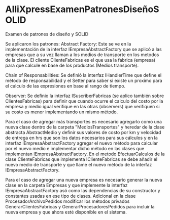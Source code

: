 # AlliXpressExamenPatronesDiseñoSOLID
 Examen de patrones de diseño y SOLID


Se aplicaron los patrones:
Abstract Factory: 
Este se ve en la implementación de la interfaz IEmpresaAbstractFactory que se aplicó a las empresas que a su vez llaman a los medios de transporte en los metodos de la clase.  El cliente ClienteFabricas es el que usa la fabrica (empresa) para que calcule en base de los productos (Medios transporte).

Chain of Responsabilities:
Se definió la interfaz IHandlerTime que define el método de responsabilidad y el Setter para saber si existe un proximo para el calculo de las expresiones en base al rango de tiempo.


Observer:
Se definio la interfaz ISuscriberFabricas (se aplico también sobre ClientesFabricas) para definir que cuando ocurre el calculo del costo por la empresa y medio igual verifique en las otras (observers) que verifiquen si su costo es menor implementando un mismo método.


Para el caso de agregar más transportes es necesario agregarlo como una nueva clase dentro de la carpeta "MediosTransportes" y heredar de la clase abstracta AbstractMedio  y definir sus valores de costo por km y velocidad de entrega en hrs que son los datos necesarios para sus cálculos y en la interfaz IEmpresaAbstractFactory agregar el nuevo método para calcular por el nuevo medio e implementar dicho método en las clases que implementan IEmpresaAbstractFactory. En el metodo EfectuarCalculos de la clase ClienteFabricas que implementa IClienteFabricas se debe añadir el nuevo medio de transporte y que llame el nuevo método de la interfaz IEmpresaAbstractFactory.

Para el caso de agregar una nueva empresa es necesario generar la nueva clase en la carpeta Empresas y que implemente la interfaz IEmpresaAbstractFactory asó como las dependencias de su constructor y constantes usadas en ese tipo de clases. Adicional en la clase ProcesadorArchivoPedidos modificar los métodos privados GenerarClientesFabricas y GenerarProcesadoresPedidos para incluir la nueva empresa y que ahora esté disponible en el sistema.